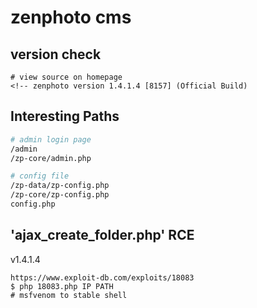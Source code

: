 # zenphoto cms

## version check

```
# view source on homepage
<!-- zenphoto version 1.4.1.4 [8157] (Official Build)
```

## Interesting Paths

```bash
# admin login page
/admin
/zp-core/admin.php

# config file
/zp-data/zp-config.php
/zp-core/zp-config.php
config.php
```

## 'ajax_create_folder.php' RCE

v1.4.1.4

```
https://www.exploit-db.com/exploits/18083
$ php 18083.php IP PATH
# msfvenom to stable shell
```
